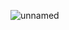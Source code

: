 
![unnamed](https://github.com/Shirlsak/POWER-BI/assets/124059202/7452e550-d355-4d47-9da5-490b3c96bc8c)
